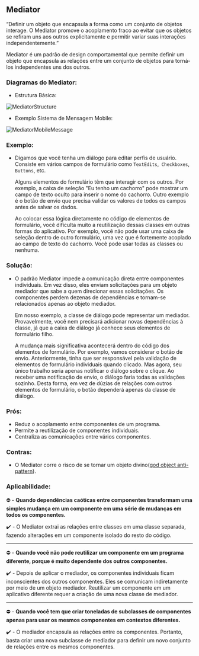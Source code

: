 ## Mediator

“Definir um objeto que encapsula a forma como um conjunto de objetos interage. O Mediator promove o acoplamento fraco ao evitar que os objetos se refiram uns aos outros explicitamente e permitir variar suas interações independentemente.”

Mediator é um padrão de design comportamental que permite definir um objeto que encapsula as relações entre um conjunto de objetos para torná-los independentes uns dos outros.

### Diagramas do Mediator:
* Estrutura Básica:

![MediatorStructure](https://refactoring.guru/images/patterns/diagrams/mediator/structure.png)

* Exemplo Sistema de Mensagem Mobile:

![MediatorMobileMessage](https://brizeno.files.wordpress.com/2011/10/mediator.png?w=682)

### Exemplo:
 - Digamos que você tenha um diálogo para editar perfis de usuário. Consiste em vários campos de formulário como `TextEdits`,` Checkboxes`, `Buttons`, etc.

    Alguns elementos do formulário têm que interagir com os outros. Por exemplo, a caixa de seleção "Eu tenho um cachorro" pode mostrar um campo de texto oculto para inserir o nome do cachorro. Outro exemplo é o botão de envio que precisa validar os valores de todos os campos antes de salvar os dados.
 
    Ao colocar essa lógica diretamente no código de elementos de formulário, você dificulta muito a reutilização dessas classes em outras formas do aplicativo. Por exemplo, você não pode usar uma caixa de seleção dentro de outro formulário, uma vez que é fortemente acoplado ao campo de texto do cachorro. Você pode usar todas as classes ou nenhuma.

### Solução:
 - O padrão Mediator impede a comunicação direta entre componentes individuais. Em vez disso, eles enviam solicitações para um objeto mediador que sabe a quem direcionar essas solicitações. Os componentes perdem dezenas de dependências e tornam-se relacionados apenas ao objeto mediador.

    Em nosso exemplo, a classe de diálogo pode representar um mediador. Provavelmente, você nem precisará adicionar novas dependências à classe, já que a caixa de diálogo já conhece seus elementos de formulário filho.

    A mudança mais significativa acontecerá dentro do código dos elementos de formulário. Por exemplo, vamos considerar o botão de envio. Anteriormente, tinha que ser responsável pela validação de elementos de formulário individuais quando clicado. Mas agora, seu único trabalho seria apenas notificar o diálogo sobre o clique. Ao receber uma notificação de envio, o diálogo faria todas as validações sozinho. Desta forma, em vez de dúzias de relações com outros elementos de formulário, o botão dependerá apenas da classe de diálogo.

### Prós:
 - Reduz o acoplamento entre componentes de um programa.
 - Permite a reutilização de componentes individuais.
 - Centraliza as comunicações entre vários componentes.

### Contras:
 - O Mediator corre o risco de se tornar um objeto divino([god object anti-pattern](https://en.wikipedia.org/wiki/God_object)).

### Aplicabilidade:
 :no_entry: - __Quando dependências caóticas entre componentes transformam uma simples mudança em um componente em uma série de mudanças em todos os componentes.__
 
 :heavy_check_mark: - O Mediator extrai as relações entre classes em uma classe separada, fazendo alterações em um componente isolado do resto do código.

 ---

 :no_entry: - __Quando você não pode reutilizar um componente em um programa diferente, porque é muito dependente dos outros componentes.__
 
 :heavy_check_mark: - Depois de aplicar o mediador, os componentes individuais ficam inconscientes dos outros componentes. Eles se comunicam indiretamente por meio de um objeto mediador. Reutilizar um componente em um aplicativo diferente requer a criação de uma nova classe de mediador.

 ---

 :no_entry: - __Quando você tem que criar toneladas de subclasses de componentes apenas para usar os mesmos componentes em contextos diferentes.__
 
 :heavy_check_mark: - O mediador encapsula as relações entre os componentes. Portanto, basta criar uma nova subclasse de mediador para definir um novo conjunto de relações entre os mesmos componentes.